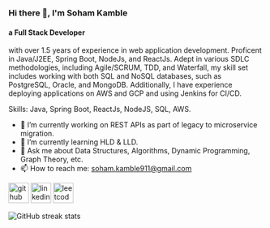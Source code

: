 ### Hi there 👋, I'm Soham Kamble
#### a Full Stack Developer
with over 1.5 years of experience in web application development. Proficent in Java/J2EE, Spring Boot, NodeJs, and ReactJs. Adept in various SDLC methodologies, including Agile/SCRUM, TDD, and Waterfall, my skill set includes working with both SQL and NoSQL databases, such as PostgreSQL, Oracle, and MongoDB. Additionally, I have experience deploying applications on AWS and GCP and using Jenkins for CI/CD.

Skills: Java, Spring Boot, ReactJs, NodeJS, SQL, AWS. 

- 🔭 I’m currently working on REST APIs as part of legacy to microservice migration. 
- 🌱 I’m currently learning HLD & LLD. 
- 💬 Ask me about Data Structures, Algorithms, Dynamic Programming, Graph Theory, etc. 
- 📫 How to reach me: soham.kamble911@gmail.com 


[<img src='https://cdn.jsdelivr.net/npm/simple-icons@3.0.1/icons/github.svg' alt='github' height='40'>](https://github.com/skamble2)  [<img src='https://cdn.jsdelivr.net/npm/simple-icons@3.0.1/icons/linkedin.svg' alt='linkedin' height='40'>](https://www.linkedin.com/in/sohamk24/)  [<img src='https://cdn.jsdelivr.net/npm/simple-icons@3.0.1/icons/leetcode.svg' alt='leetcode' height='40'>](codeninja404)  

![GitHub streak stats](https://streak-stats.demolab.com/?user=skamble2)  


